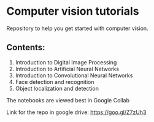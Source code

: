 # Computer vision tutorials
Repository to help you get started with computer vision.

## Contents:
1. Introduction to Digital Image Processing
2. Introduction to Artificial Neural Networks
3. Introduction to Convolutional Neural Networks
4. Face detection and recognition
5. Object localization and detection

The notebooks are viewed best in Google Collab

Link for the repo in google drive: https://goo.gl/Z7zUh3
